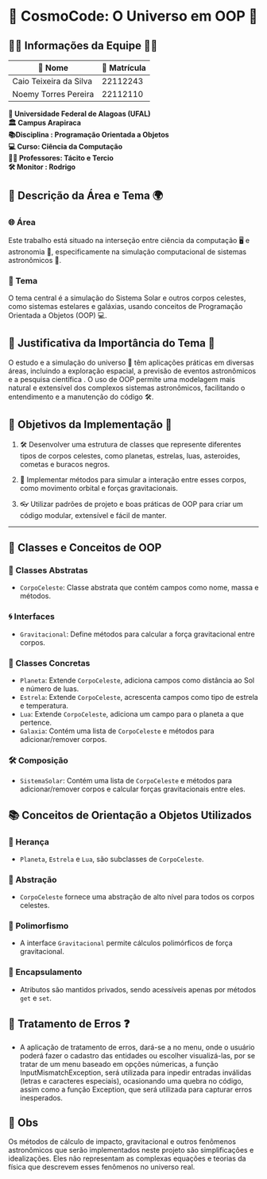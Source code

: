 # 🌌 CosmoCode: O Universo em OOP 🚀

## 👩‍🚀 Informações da Equipe 🧑‍🚀

| 🌠 Nome                 | 🎫 Matrícula  |
|------------------------|--------------|
| Caio Teixeira da Silva  | 22112243     |
| Noemy Torres Pereira    | 22112110     |

**🏫 Universidade Federal de Alagoas (UFAL)**  
**🏛️ Campus Arapiraca**  
**📚Disciplina : Programação Orientada a Objetos**  
**💻 Curso: Ciência da Computação**  
**👨‍🏫 Professores: Tácito e Tercio**  
**🛠️ Monitor : Rodrigo**

## 📝 Descrição da Área e Tema 🌍

### 🌐 Área
Este trabalho está situado na interseção entre ciência da computação 🖥️ e astronomia 🔭, especificamente na simulação computacional de sistemas astronômicos 🌠.

### 🌟 Tema
O tema central é a simulação do Sistema Solar e outros corpos celestes, como sistemas estelares e galáxias, usando conceitos de Programação Orientada a Objetos (OOP) 💻.

## 🎯 Justificativa da Importância do Tema 🌌

O estudo e a simulação do universo 🌌 têm aplicações práticas em diversas áreas, incluindo a exploração espacial, a previsão de eventos astronômicos e a pesquisa científica . O uso de OOP permite uma modelagem mais natural e extensível dos complexos sistemas astronômicos, facilitando o entendimento e a manutenção do código 🛠️.

## 🎩 Objetivos da Implementação 🌠

1. 🛠️ Desenvolver uma estrutura de classes que represente diferentes tipos de corpos celestes, como planetas, estrelas, luas, asteroides, cometas e buracos negros.
  
2. 🧪 Implementar métodos para simular a interação entre esses corpos, como movimento orbital e forças gravitacionais.
  
3. 👓 Utilizar padrões de projeto e boas práticas de OOP para criar um código modular, extensível e fácil de manter.

---

## 🌌 Classes e Conceitos de OOP 

### 👾 Classes Abstratas
- `CorpoCeleste`: Classe abstrata que contém campos como nome, massa e métodos.

### 🌀 Interfaces
- `Gravitacional`: Define métodos para calcular a força gravitacional entre corpos.

### 🌟 Classes Concretas
- `Planeta`: Extende `CorpoCeleste`, adiciona campos como distância ao Sol e número de luas.
- `Estrela`: Extende `CorpoCeleste`, acrescenta campos como tipo de estrela e temperatura.
- `Lua`: Extende `CorpoCeleste`, adiciona um campo para o planeta a que pertence.
- `Galaxia`: Contém uma lista de `CorpoCeleste` e métodos para adicionar/remover corpos.

### 🛠️ Composição
- `SistemaSolar`: Contém uma lista de `CorpoCeleste` e métodos para adicionar/remover corpos e calcular forças gravitacionais entre eles.

## 📚 Conceitos de Orientação a Objetos Utilizados

### 👶 Herança
- `Planeta`, `Estrela` e `Lua`, são subclasses de `CorpoCeleste`.

### 🎈 Abstração
- `CorpoCeleste` fornece uma abstração de alto nível para todos os corpos celestes.

### 🔮 Polimorfismo
- A interface `Gravitacional` permite cálculos polimórficos de força gravitacional.

### 🎁 Encapsulamento
- Atributos são mantidos privados, sendo acessíveis apenas por métodos `get` e `set`.

## 🚫 Tratamento de Erros ❓
- A aplicação de tratamento de erros, dará-se a no menu, onde o usuário poderá fazer o cadastro das entidades ou escolher visualizá-las, por se tratar de um menu baseado em opções númericas, a função InputMismatchException, será utilizada para inpedir entradas inválidas (letras e caracteres especiais), ocasionando uma quebra no código, assim como a função Exception, que será utilizada para capturar erros inesperados.
## 📜 Obs

Os métodos de cálculo de impacto, gravitacional e outros fenômenos astronômicos que serão implementados neste projeto são simplificações e idealizações. Eles não representam as complexas equações e teorias da física que descrevem esses fenômenos no universo real.
